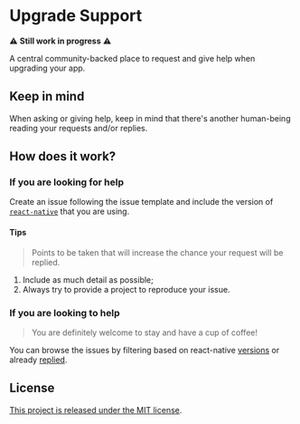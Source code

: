 # Upgrade Support

⚠️ **Still work in progress** ⚠️

A central community-backed place to request and give help when upgrading your app.

## Keep in mind

When asking or giving help, keep in mind that there's another human-being reading your requests and/or replies.

## How does it work?

### If you are looking for help

Create an issue following the issue template and include the version of [`react-native`][react-native] that you are using.

#### Tips

> Points to be taken that will increase the chance your request will be replied.

1. Include as much detail as possible;
1. Always try to provide a project to reproduce your issue.

### If you are looking to help

> You are definitely welcome to stay and have a cup of coffee!

You can browse the issues by filtering based on react-native [versions][issues-filter-version] or already [replied][issues-filter-replied].

## License

[This project is released under the MIT license][license].

[react-native-community]: https://github.com/react-native-community
[react-native]: https://github.com/facebook/react-native
[issues-filter-version]: https://github.com/react-native-community/upgrade-support/issues?q=is%3Aissue+is%3Aopen+sort%3Aupdated-desc+label%3A0.61.1
[issues-filter-replied]: https://github.com/react-native-community/upgrade-support/issues?q=is%3Aissue+is%3Aopen+sort%3Aupdated-desc+label%3A%22%F0%9F%8E%89+Replied%22
[license]: ./LICENSE
